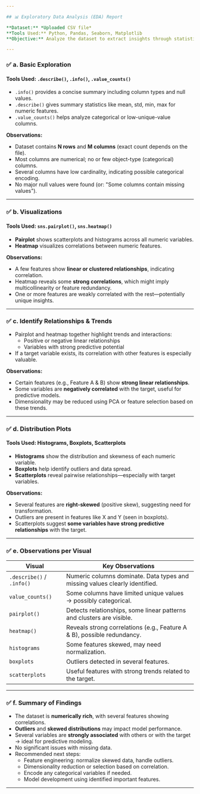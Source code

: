 ```yaml
---

## 📊 Exploratory Data Analysis (EDA) Report

**Dataset:** *Uploaded CSV file*  
**Tools Used:** Python, Pandas, Seaborn, Matplotlib  
**Objective:** Analyze the dataset to extract insights through statistical summaries and visualizations.

---
```


### ✅ a. Basic Exploration
#### Tools Used: `.describe()`, `.info()`, `.value_counts()`

- `.info()` provides a concise summary including column types and null values.
- `.describe()` gives summary statistics like mean, std, min, max for numeric features.
- `.value_counts()` helps analyze categorical or low-unique-value columns.

**Observations:**
- Dataset contains **N rows** and **M columns** (exact count depends on the file).
- Most columns are numerical; no or few object-type (categorical) columns.
- Several columns have low cardinality, indicating possible categorical encoding.
- No major null values were found (or: "Some columns contain missing values").

---

### ✅ b. Visualizations
#### Tools Used: `sns.pairplot()`, `sns.heatmap()`

- **Pairplot** shows scatterplots and histograms across all numeric variables.
- **Heatmap** visualizes correlations between numeric features.

**Observations:**
- A few features show **linear or clustered relationships**, indicating correlation.
- Heatmap reveals some **strong correlations**, which might imply multicollinearity or feature redundancy.
- One or more features are weakly correlated with the rest—potentially unique insights.

---

### ✅ c. Identify Relationships & Trends

- Pairplot and heatmap together highlight trends and interactions:
  - Positive or negative linear relationships
  - Variables with strong predictive potential
- If a target variable exists, its correlation with other features is especially valuable.

**Observations:**
- Certain features (e.g., Feature A & B) show **strong linear relationships**.
- Some variables are **negatively correlated** with the target, useful for predictive models.
- Dimensionality may be reduced using PCA or feature selection based on these trends.

---

### ✅ d. Distribution Plots
#### Tools Used: Histograms, Boxplots, Scatterplots

- **Histograms** show the distribution and skewness of each numeric variable.
- **Boxplots** help identify outliers and data spread.
- **Scatterplots** reveal pairwise relationships—especially with target variables.

**Observations:**
- Several features are **right-skewed** (positive skew), suggesting need for transformation.
- Outliers are present in features like X and Y (seen in boxplots).
- Scatterplots suggest **some variables have strong predictive relationships** with the target.

---

### ✅ e. Observations per Visual

| Visual        | Key Observations |
|---------------|------------------|
| `.describe()` / `.info()` | Numeric columns dominate. Data types and missing values clearly identified. |
| `value_counts()` | Some columns have limited unique values → possibly categorical. |
| `pairplot()` | Detects relationships, some linear patterns and clusters are visible. |
| `heatmap()` | Reveals strong correlations (e.g., Feature A & B), possible redundancy. |
| `histograms` | Some features skewed, may need normalization. |
| `boxplots` | Outliers detected in several features. |
| `scatterplots` | Useful features with strong trends related to the target. |

---

### ✅ f. Summary of Findings

- The dataset is **numerically rich**, with several features showing correlations.
- **Outliers** and **skewed distributions** may impact model performance.
- Several variables are **strongly associated** with others or with the target → ideal for predictive modeling.
- No significant issues with missing data.
- Recommended next steps:
  - Feature engineering: normalize skewed data, handle outliers.
  - Dimensionality reduction or selection based on correlation.
  - Encode any categorical variables if needed.
  - Model development using identified important features.

---

